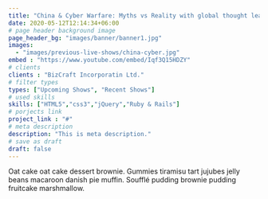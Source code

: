 ```yaml
---
title: "China & Cyber Warfare: Myths vs Reality with global thought leader Bill Hagestad II."
date: 2020-05-12T12:14:34+06:00
# page header background image
page_header_bg: "images/banner/banner1.jpg"
images: 
  - "images/previous-live-shows/china-cyber.jpg"
embed : "https://www.youtube.com/embed/Iqf3Q15HDZY"
# clients
clients : "BizCraft Incorporatin Ltd."
# filter types
types: ["Upcoming Shows", "Recent Shows"]
# used skills
skills: ["HTML5","css3","jQuery","Ruby & Rails"]
# porjects link
project_link : "#"
# meta description
description: "This is meta description."
# save as draft
draft: false
---
```


Oat cake oat cake dessert brownie. Gummies tiramisu tart jujubes jelly beans macaroon danish pie muffin. Soufflé pudding brownie pudding fruitcake marshmallow.
